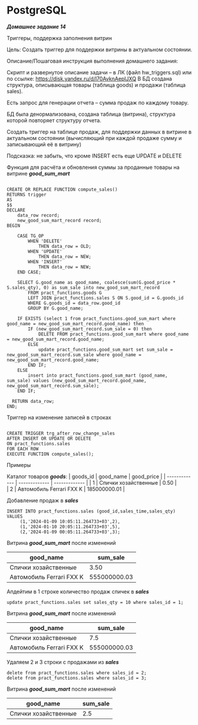 # PostgreSQL
***Домашнее задание 14***

Триггеры, поддержка заполнения витрин

Цель: Создать триггер для поддержки витрины в актуальном состоянии.


Описание/Пошаговая инструкция выполнения домашнего задания:

Скрипт и развернутое описание задачи – в ЛК (файл hw_triggers.sql) или по ссылке: https://disk.yandex.ru/d/l70AvknAepIJXQ
В БД создана структура, описывающая товары (таблица goods) и продажи (таблица sales).

Есть запрос для генерации отчета – сумма продаж по каждому товару.

БД была денормализована, создана таблица (витрина), структура которой повторяет структуру отчета.

Создать триггер на таблице продаж, для поддержки данных в витрине в актуальном состоянии (вычисляющий при каждой продаже сумму и записывающий её в витрину)

Подсказка: не забыть, что кроме INSERT есть еще UPDATE и DELETE


Функция для расчёта и обновления суммы за проданные товары на витрине ***good_sum_mart***

```

CREATE OR REPLACE FUNCTION compute_sales()
RETURNS trigger
AS
$$
DECLARE
    data_row record;
   	new_good_sum_mart_record record;
BEGIN
	
	CASE TG_OP
	    WHEN 'DELETE'
	        THEN data_row = OLD;
	    WHEN 'UPDATE'
	        THEN data_row = NEW; 
	    WHEN 'INSERT'
	        THEN data_row = NEW;
	END CASE;
      
   	SELECT G.good_name as good_name, coalesce(sum(G.good_price * S.sales_qty), 0) as sum_sale into new_good_sum_mart_record
		FROM pract_functions.goods G
		LEFT JOIN pract_functions.sales S ON S.good_id = G.goods_id
		WHERE G.goods_id = data_row.good_id
		GROUP BY G.good_name;
   	
	IF EXISTS (select 1 from pract_functions.good_sum_mart where good_name = new_good_sum_mart_record.good_name) then
		IF (new_good_sum_mart_record.sum_sale = 0) then 
			DELETE FROM pract_functions.good_sum_mart where good_name = new_good_sum_mart_record.good_name;
		ELSE
			update pract_functions.good_sum_mart set sum_sale = new_good_sum_mart_record.sum_sale where good_name = new_good_sum_mart_record.good_name;
		END IF;
	ELSE
		insert into pract_functions.good_sum_mart (good_name, sum_sale) values (new_good_sum_mart_record.good_name, new_good_sum_mart_record.sum_sale);
	END IF;

  RETURN data_row;
END;

```

Триггер на изменение записей в строках

```

CREATE TRIGGER trg_after_row_change_sales
AFTER INSERT OR UPDATE OR DELETE
ON pract_functions.sales
FOR EACH ROW
EXECUTE FUNCTION compute_sales();

```

Примеры

Каталог товаров ***goods***:
| goods_id	| good_name 	| good_price	|
| ------------- | ------------- | ------------- |
| 1		| Спички хозайственные | 0.50	|	
| 2		| Автомобиль Ferrari FXX K	| 185000000.01	|

Добавление продаж в ***sales***

```
INSERT INTO pract_functions.sales (good_id,sales_time,sales_qty) VALUES
	 (1,'2024-01-09 10:05:11.264733+03',2),
	 (1,'2024-01-10 20:05:11.264733+03',5),
	 (2,'2024-01-09 00:05:11.264733+03',3);
```

Витрина ***good_sum_mart*** после изменений

| good_name	| sum_sale 	|
| ------------- | ------------- |
| Спички хозайственные	| 3.50	|
| Автомобиль Ferrari FXX K	| 555000000.03	|

Апдейтим в 1 строке количество продаж спичек в ***sales***

```
update pract_functions.sales set sales_qty = 10 where sales_id = 1;
```

Витрина ***good_sum_mart*** после изменений

| good_name	| sum_sale 	|
| ------------- | ------------- |
| Спички хозайственные	| 7.5	|
| Автомобиль Ferrari FXX K	| 555000000.03	|

Удаляем 2 и 3 строки с продажами из ***sales***

```
delete from pract_functions.sales where sales_id = 2; 
delete from pract_functions.sales where sales_id = 3; 
```

Витрина ***good_sum_mart*** после изменений

| good_name	| sum_sale 	|
| ------------- | ------------- |
| Спички хозайственные	| 2.5	|



